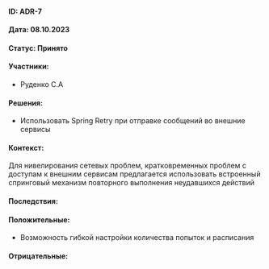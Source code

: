 #### ID: ADR-7

#### Дата: 08.10.2023

#### Статус: Принято

#### Участники:
* Руденко С.А

#### Решения:
* Использовать Spring Retry при отправке сообщений во внешние сервисы

#### Контекст:
Для нивелирования сетевых проблем, кратковременных проблем с доступам к внешним сервисам предлагается использовать встроенный спринговый механизм повторного выполнения неудавшихся действий

#### Последствия:

#### Положительные:
* Возможность гибкой настройки количества попыток и расписания

#### Отрицательные:

